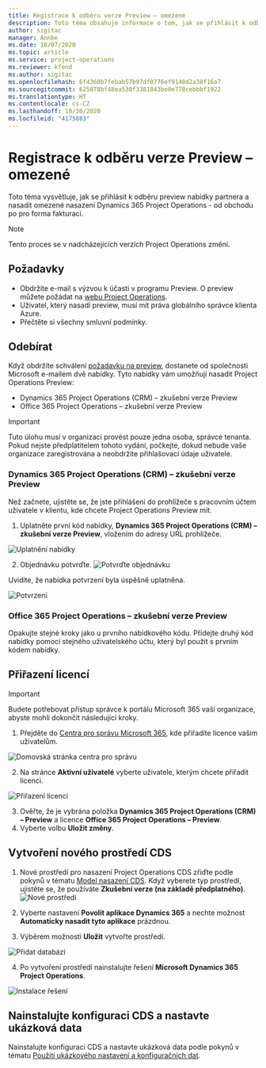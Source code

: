 ```yaml
---
title: Registrace k odběru verze Preview – omezené
description: Toto téma obsahuje informace o tom, jak se přihlásit k odběru a nasadit omezené nasazení Project Operations - od obchodu po pro forma fakturaci.
author: sigitac
manager: Annbe
ms.date: 10/07/2020
ms.topic: article
ms.service: project-operations
ms.reviewer: kfend
ms.author: sigitac
ms.openlocfilehash: 6f4360b7febab57b97df0776ef9148d2a38f16a7
ms.sourcegitcommit: 625878bf48ea530f3381843be0e778cebbbf1922
ms.translationtype: HT
ms.contentlocale: cs-CZ
ms.lasthandoff: 10/30/2020
ms.locfileid: "4175883"
---
```

# <a name="sign-up-for-a-preview-subscription---lite"></a>Registrace k odběru verze Preview – omezené 

Toto téma vysvětluje, jak se přihlásit k odběru preview nabídky partnera a nasadit omezené nasazení Dynamics 365 Project Operations - od obchodu po pro forma fakturaci.

> [!NOTE]
> Tento proces se v nadcházejících verzích Project Operations změní.

## <a name="prerequisites"></a>Požadavky

- Obdržíte e-mail s výzvou k účasti v programu Preview. O preview můžete požádat na [webu Project Operations](https://dynamics.microsoft.com/en-us/project-operations/overview/).
- Uživatel, který nasadí preview, musí mít práva globálního správce klienta Azure.
- Přečtěte si všechny smluvní podmínky.

## <a name="subscribe"></a>Odebírat

Když obdržíte schválení [požadavku na preview](https://forms.office.com/FormsPro/Pages/ResponsePage.aspx?id=v4j5cvGGr0GRqy180BHbR56j8lZs0FdAvwT75_WNFyxUMkRDV1NYQU5TNjE2VjhKOVBUNVg2R0s1NC4u), dostanete od společnosti Microsoft e-mailem dvě nabídky. Tyto nabídky vám umožňují nasadit Project Operations Preview:

- Dynamics 365 Project Operations (CRM) – zkušební verze Preview
- Office 365 Project Operations – zkušební verze Preview

> [!IMPORTANT]
> Tuto úlohu musí v organizaci provést pouze jedna osoba, správce tenanta. Pokud nejste předplatitelem tohoto vydání, počkejte, dokud nebude vaše organizace zaregistrována a neobdržíte přihlašovací údaje uživatele.

### <a name="dynamics-365-project-operations-crm---preview-trial"></a>Dynamics 365 Project Operations (CRM) – zkušební verze Preview 

Než začnete, ujistěte se, že jste přihlášeni do prohlížeče s pracovním účtem uživatele v klientu, kde chcete Project Operations Preview mít.

1. Uplatněte první kód nabídky, **Dynamics 365 Project Operations (CRM) – zkušební verze Preview**, vložením do adresy URL prohlížeče.

![Uplatnění nabídky](./media/16RedeemFirstOfferNew.png)

2. Objednávku potvrďte.
![Potvrďte objednávku](./media/17ConfirmOrderNew.png)

Uvidíte, že nabídka potvrzení byla úspěšně uplatněna.

![Potvrzení](./media/18OrderConfirmationNew.png)

### <a name="office-365-project-operations---preview-trial"></a>Office 365 Project Operations – zkušební verze Preview

Opakujte stejné kroky jako u prvního nabídkového kódu. Přidejte druhý kód nabídky pomocí stejného uživatelského účtu, který byl použit s prvním kódem nabídky.

## <a name="assign-licenses"></a>Přiřazení licencí

> [!IMPORTANT]
> Budete potřebovat přístup správce k portálu Microsoft 365 vaší organizace, abyste mohli dokončit následující kroky.


1. Přejděte do [Centra pro správu Microsoft 365](https://portal.office.com/), kde přiřadíte licence vašim uživatelům.

![Domovská stránka centra pro správu](./media/14AdminPortal.png)

2. Na stránce **Aktivní uživatelé** vyberte uživatele, kterým chcete přiřadit licenci.

![Přiřazení licencí](./media/15AssignLicenses.png)

3. Ověřte, že je vybrána položka **Dynamics 365 Project Operations (CRM) – Preview** a licence **Office 365 Project Operations – Preview**. 
4. Vyberte volbu **Uložit změny**.

## <a name="create-a-new-cds-environment"></a>Vytvoření nového prostředí CDS

1. Nové prostředí pro nasazení Project Operations CDS zřiďte podle pokynů v tématu [Model nasazení CDS](lite-deployment.md). Když vyberete typ prostředí, ujistěte se, že používáte **Zkušební verze (na základě předplatného)**.
![Nové prostředí](./media/19CreateEnvironment.png)

2. Vyberte nastavení **Povolit aplikace Dynamics 365** a nechte možnost **Automaticky nasadit tyto aplikace** prázdnou.  
3. Výběrem možnosti **Uložit** vytvořte prostředí.

![Přidat databázi](./media/20CreateEnvironment1.png)

4. Po vytvoření prostředí nainstalujte řešení **Microsoft Dynamics 365 Project Operations**. 

![Instalace řešení](./media/21InstallSolution.png)

## <a name="install-a-cds-configuration-and-setup-demo-data"></a>Nainstalujte konfiguraci CDS a nastavte ukázková data

Nainstalujte konfiguraci CDS a nastavte ukázková data podle pokynů v tématu [Použití ukázkového nastavení a konfiguračních dat](lite-apply-demo-setup-config-data.md).
